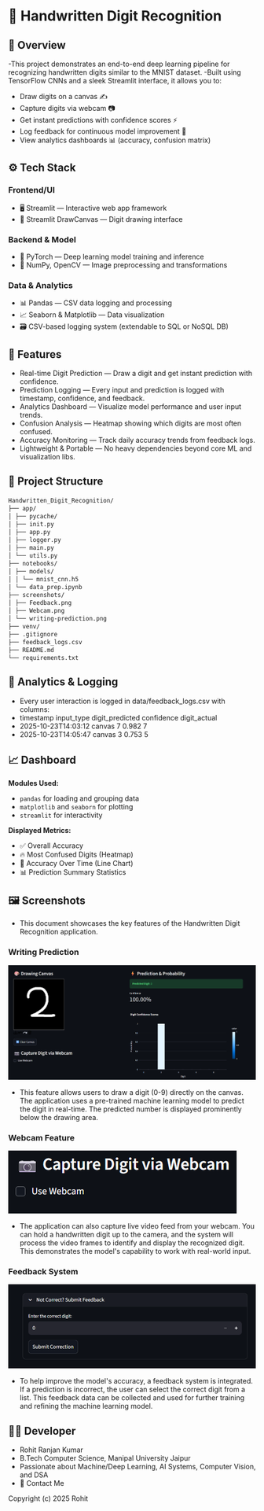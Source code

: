 # 🧠 Handwritten Digit Recognition

## 🧩 Overview
-This project demonstrates an end-to-end deep learning pipeline for recognizing handwritten digits similar to the MNIST dataset.
-Built using TensorFlow CNNs and a sleek Streamlit interface, it allows you to:
- Draw digits on a canvas ✍️  
- Capture digits via webcam 📷  
- Get instant predictions with confidence scores ⚡  
- Log feedback for continuous model improvement 🔄  
- View analytics dashboards 📊 (accuracy, confusion matrix)

## ⚙️ Tech Stack
### Frontend/UI
- 🖥️ Streamlit — Interactive web app framework
- 🎨 Streamlit DrawCanvas — Digit drawing interface
### Backend & Model
- 🧠 PyTorch — Deep learning model training and inference
- 🧮 NumPy, OpenCV — Image preprocessing and transformations
### Data & Analytics
- 📊 Pandas — CSV data logging and processing
- 📈 Seaborn & Matplotlib — Data visualization
- 🗃️ CSV-based logging system (extendable to SQL or NoSQL DB)

## 🌟 Features
- Real-time Digit Prediction — Draw a digit and get instant prediction with confidence.
- Prediction Logging — Every input and prediction is logged with timestamp, confidence, and feedback.
- Analytics Dashboard — Visualize model performance and user input trends.
- Confusion Analysis — Heatmap showing which digits are most often confused.
- Accuracy Monitoring — Track daily accuracy trends from feedback logs.
- Lightweight & Portable — No heavy dependencies beyond core ML and visualization libs.

## 📁 Project Structure
```
Handwritten_Digit_Recognition/
├── app/
│ ├── pycache/
│ ├── init.py
│ ├── app.py
│ ├── logger.py
│ ├── main.py
│ └── utils.py
├── notebooks/
│ ├── models/
│ │ └── mnist_cnn.h5
│ └── data_prep.ipynb
├── screenshots/
│ ├── Feedback.png
│ ├── Webcam.png
│ └── writing-prediction.png
├── venv/
├── .gitignore
├── feedback_logs.csv
├── README.md
└── requirements.txt
```

## 🧾 Analytics & Logging
- Every user interaction is logged in data/feedback_logs.csv with columns:
- timestamp	            input_type	  digit_predicted	 confidence 	digit_actual
- 2025-10-23T14:03:12	  canvas	         7	           0.982	       7
- 2025-10-23T14:05:47	  canvas	         3	           0.753	       5

## 📈 Dashboard

**Modules Used:**
- `pandas` for loading and grouping data
- `matplotlib` and `seaborn` for plotting
- `streamlit` for interactivity

**Displayed Metrics:**
- ✅ Overall Accuracy
- 🔥 Most Confused Digits (Heatmap)
- 📅 Accuracy Over Time (Line Chart)
- 📊 Prediction Summary Statistics

## 🖼️ Screenshots
- This document showcases the key features of the Handwritten Digit Recognition application.

### Writing Prediction
![Handwriting Prediction](screenshots/writing-predicton.png)
- This feature allows users to draw a digit (0-9) directly on the canvas. The application uses a pre-trained machine learning model to predict the digit in real-time. The predicted number is displayed prominently below the drawing area. 

### Webcam Feature  
![Webcam Digit Recognition](screenshots/Webcam.png)
- The application can also capture live video feed from your webcam. You can hold a handwritten digit up to the camera, and the system will process the video frames to identify and display the recognized digit. This demonstrates the model's capability to work with real-world input.

### Feedback System
![User Feedback](screenshots/Feedback.png)
- To help improve the model's accuracy, a feedback system is integrated. If a prediction is incorrect, the user can select the correct digit from a list. This feedback data can be collected and used for further training and refining the machine learning model.

## 🧑‍💻 Developer
- Rohit Ranjan Kumar
- B.Tech Computer Science, Manipal University Jaipur
- Passionate about Machine/Deep Learning, AI Systems, Computer Vision, and DSA
- 📧 Contact Me

Copyright (c) 2025 Rohit